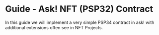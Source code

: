 # Guide - Ask! NFT (PSP32) Contract

In this guide we will implement a very simple PSP34 contract in ask!
with additional extensions often see in NFT Projects.
